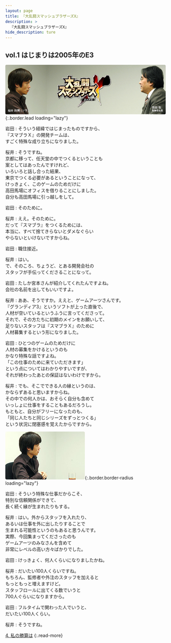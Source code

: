 ```yaml
---
layout: page
title: 『大乱闘スマッシュブラザーズX』
description: >
  『大乱闘スマッシュブラザーズX』
hide_description: ture
---
```


## vol.1 はじまりは2005年のE3

![](/interviews/jp/wii/rsbj/vol1/img/mainvisual1.jpg){:.border.lead loading="lazy"}

岩田
: そういう経緯ではじまったものですから、<br>『スマブラＸ』の開発チームは、<br>すごく特殊な成り立ちになりました。

桜井
: そうですね。<br>京都に移って、任天堂の中でつくるということも<br>案としてはあったんですけれど、<br>いろいろと話し合った結果、<br>東京でつくる必要があるということになって、<br>けっきょく、このゲームのためだけに<br>高田馬場にオフィスを借りることにしました。<br>自分も高田馬場に引っ越しをして。

岩田
: そのために。

桜井
: ええ。そのために。<br>だって『スマブラ』をつくるためには、<br>本当に、すべて捨てきらないとダメなぐらい<br>やらないといけないですからね。

岩田
: 職住接近。

桜井
: はい。<br>で、そのころ、ちょうど、とある開発会社の<br>スタッフが手伝ってくださることになって。

岩田
: たしか宮本さんが紹介してくれたんですよね。<br>会社の名前を出してもいいですよ。

桜井
: ああ、そうですか。ええと、ゲームアーツさんです。<br>『グランディア3』というソフトが上った直後で、<br>人材が空いているというふうに言ってくださって。<br>それで、その方たちに初期のメインをお願いして、<br>足りないスタッフは『スマブラＸ』のために<br>人材募集するという形になりました。

岩田
: ひとつのゲームのためだけに<br>人材の募集をかけるというのも<br>かなり特殊な話ですよね。<br>「この仕事のために来ていただきます」<br>という点についてはわかりやすいですが、<br>それが終わったあとの保証はないわけですから。

桜井
: でも、そこでできる人の縁というのは、<br>かならずあると思いますからね。<br>その中での何人かは、おそらく自分も含めて<br>いっしょに仕事をすることもあるだろうし。<br>もともと、自分がフリーになったのも、<br>「同じ人たちと同じシリーズをずっとつくる」<br>という状況に閉塞感を覚えたからですから。

![](/interviews/jp/wii/rsbj/vol1/img/03.jpg){:.border.border-radius loading="lazy"}

岩田
: そういう特殊な仕事だからこそ、<br>特別な信頼関係ができて、<br>長く続く縁が生まれたりもする。

桜井
: はい。外からスタッフを入れたり、<br>あるいは仕事を外に出したりすることで<br>生まれる可能性というのもあると思うんです。<br>実際、今回集まってくださったのも<br>ゲームアーツのみなさんを含めて<br>非常にレベルの高い方々ばかりでした。

岩田
: けっきょく、何人くらいになりましたかね。

桜井
: だいたい100人くらいですね。<br>もちろん、監修者や外注のスタッフを加えると<br>もっともっと増えますけど。<br>スタッフロールに出てくる数でいうと<br>700人ぐらいになりますから。

岩田
: フルタイムで関わった人でいうと、<br>だいたい100人くらい。

桜井
: そうですね。

[4. 私の勝算は](4.md)
{:.read-more}

